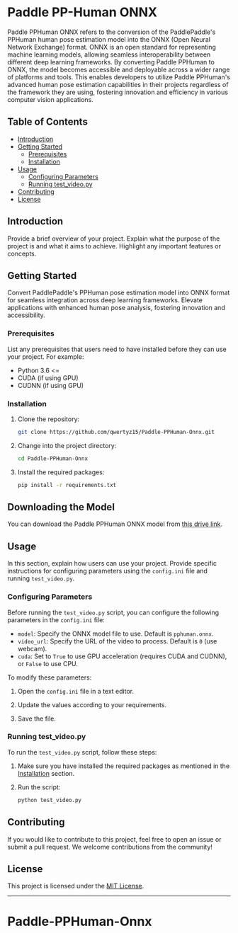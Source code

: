 # Paddle PP-Human ONNX

Paddle PPHuman ONNX refers to the conversion of the PaddlePaddle's PPHuman human pose estimation model into the ONNX (Open Neural Network Exchange) format. ONNX is an open standard for representing machine learning models, allowing seamless interoperability between different deep learning frameworks. By converting Paddle PPHuman to ONNX, the model becomes accessible and deployable across a wider range of platforms and tools. This enables developers to utilize Paddle PPHuman's advanced human pose estimation capabilities in their projects regardless of the framework they are using, fostering innovation and efficiency in various computer vision applications.

## Table of Contents

- [Introduction](#introduction)
- [Getting Started](#getting-started)
  - [Prerequisites](#prerequisites)
  - [Installation](#installation)
- [Usage](#usage)
  - [Configuring Parameters](#configuring-parameters)
  - [Running test_video.py](#running-test_video.py)
- [Contributing](#contributing)
- [License](#license)

## Introduction

Provide a brief overview of your project. Explain what the purpose of the project is and what it aims to achieve. Highlight any important features or concepts.

## Getting Started

Convert PaddlePaddle's PPHuman pose estimation model into ONNX format for seamless integration across deep learning frameworks. Elevate applications with enhanced human pose analysis, fostering innovation and accessibility.

### Prerequisites

List any prerequisites that users need to have installed before they can use your project. For example:

- Python 3.6 <=
- CUDA (if using GPU)
- CUDNN (if using GPU)

### Installation

1. Clone the repository:

   ```bash
   git clone https://github.com/qwertyz15/Paddle-PPHuman-Onnx.git
   ```

2. Change into the project directory:

   ```bash
   cd Paddle-PPHuman-Onnx
   ```

3. Install the required packages:

   ```bash
   pip install -r requirements.txt
   ```
## Downloading the Model

You can download the Paddle PPHuman ONNX model from [this drive link](https://drive.google.com/file/d/15AnT_YUtspmGN2A-wD1OTowN_T4muKq5/view?usp=sharing).

## Usage

In this section, explain how users can use your project. Provide specific instructions for configuring parameters using the `config.ini` file and running `test_video.py`.

### Configuring Parameters

Before running the `test_video.py` script, you can configure the following parameters in the `config.ini` file:

- `model`: Specify the ONNX model file to use. Default is `pphuman.onnx`.
- `video_url`: Specify the URL of the video to process. Default is `0` (use webcam).
- `cuda`: Set to `True` to use GPU acceleration (requires CUDA and CUDNN), or `False` to use CPU.

To modify these parameters:

1. Open the `config.ini` file in a text editor.

2. Update the values according to your requirements.

3. Save the file.

### Running test_video.py

To run the `test_video.py` script, follow these steps:

1. Make sure you have installed the required packages as mentioned in the [Installation](#installation) section.

2. Run the script:

   ```bash
   python test_video.py
   ```

## Contributing

If you would like to contribute to this project, feel free to open an issue or submit a pull request. We welcome contributions from the community!

## License

This project is licensed under the [MIT License](LICENSE).

---
# Paddle-PPHuman-Onnx
